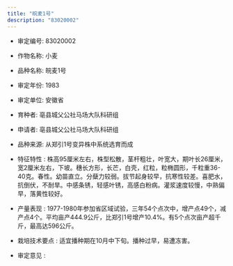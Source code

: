 ```yaml
---
title: "皖麦1号"
description: "83020002"
---
```

* 审定编号:  83020002

*  作物名称:  小麦

*  品种名称:  皖麦1号

*  审定年份:  1983

*  审定单位:  安徽省

* 育种者:  亳县城父公社马场大队科研组

*  申请者:  亳县城父公社马场大队科研组

*  品种来源:  从郑引1号变异株中系统选育而成

*  特征特性 : 
株高95厘米左右，株型松散，茎杆粗壮，叶宽大，期叶长26厘米，宽2厘米左右，下坡。穗长方形，长芒，白壳，红粒，粒椭圆形，千粒重36-40克。春性。幼苗直立。分蘖力较弱。拔节起身较早，抗寒性较差。喜肥水，抗倒伏，不耐旱。中感条锈，轻感叶锈，高感白粉病。灌浆速度较慢，中熟偏早，落黄性较好。
 
*  产量表现 : 
1977-1980年参加省区域试验，三年54个点次中，增产点49个，减产点4个。平均亩产444.9公斤，比郑引1号增产10.4%。有5个点次亩产超千斤，最高达596公斤。

*  栽培技术要点 : 
适宜播种期在10月中下旬。播种过早，易遭冻害。

*  审定意见 : 

